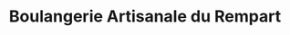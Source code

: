 ---
title: "Boulangerie Artisanale du Rempart"
url: /marvejols/boulangerie-artisanale-du-rempart/
shop: Bäckerei
---